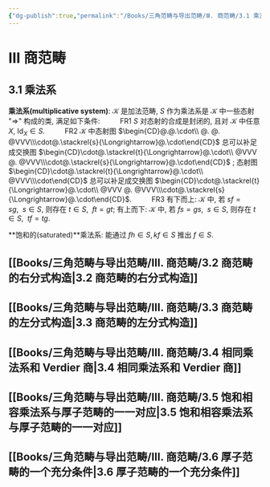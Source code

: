 ```yaml
---
{"dg-publish":true,"permalink":"/Books/三角范畴与导出范畴/Ⅲ. 商范畴/3.1 乘法系/","dgPassFrontmatter":true,"created":"2024-08-04T22:05:28.135+08:00","updated":"2024-08-04T22:10:28.963+08:00"}
---
```


# Ⅲ 商范畴

## 3.1 乘法系

**乘法系(multiplicative system)**: $\mathcal{K}$ 是加法范畴, $S$ 作为乘法系是 $\mathcal{K}$ 中一些态射 "$\Rightarrow$" 构成的类, 满足如下条件:
$\qquad$ FR1 $S$ 对态射的合成是封闭的, 且对 $\mathcal{K}$ 中任意 $X$,  $\mathrm{Id}_X \in S$.
$\qquad$ FR2 $\mathcal{K}$ 中态射图 $\begin{CD}@.@.\cdot\\ @. @. @VVV\\\cdot@.\stackrel{s}{\Longrightarrow}@.\cdot\end{CD}$ 总可以补足成交换图 $\begin{CD}\cdot@.\stackrel{t}{\Longrightarrow}@.\cdot\\ @VVV @. @VVV\\\cdot@.\stackrel{s}{\Longrightarrow}@.\cdot\end{CD}$ ; 态射图 $\begin{CD}\cdot@.\stackrel{t}{\Longrightarrow}@.\cdot\\ @VVV\\\cdot\end{CD}$ 总可以补足成交换图 $\begin{CD}\cdot@.\stackrel{t}{\Longrightarrow}@.\cdot\\ @VVV @. @VVV\\\cdot@.\stackrel{s}{\Longrightarrow}@.\cdot\end{CD}$.
$\qquad$ FR3 有下而上: $\mathcal{K}$ 中, 若 $sf=sg,\ \ s\in S$, 则存在 $t \in S,\ \ ft=gt$; 有上而下: $\mathcal{K}$ 中, 若 $fs=gs,\ \ s\in S$, 则存在 $t \in S,\ \ tf=tg$.

**饱和的(saturated)**乘法系: 能通过 $fh \in S, kf \in S$ 推出 $f \in S$.

## [[Books/三角范畴与导出范畴/Ⅲ. 商范畴/3.2 商范畴的右分式构造\|3.2 商范畴的右分式构造]]
## [[Books/三角范畴与导出范畴/Ⅲ. 商范畴/3.3 商范畴的左分式构造\|3.3 商范畴的左分式构造]]
## [[Books/三角范畴与导出范畴/Ⅲ. 商范畴/3.4 相同乘法系和 Verdier 商\|3.4 相同乘法系和 Verdier 商]]
## [[Books/三角范畴与导出范畴/Ⅲ. 商范畴/3.5 饱和相容乘法系与厚子范畴的一一对应\|3.5 饱和相容乘法系与厚子范畴的一一对应]]
## [[Books/三角范畴与导出范畴/Ⅲ. 商范畴/3.6 厚子范畴的一个充分条件\|3.6 厚子范畴的一个充分条件]]